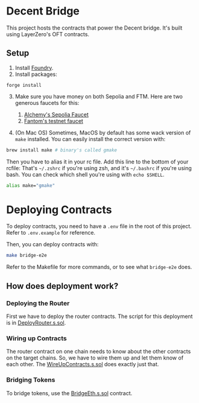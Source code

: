 # Decent Bridge
This project hosts the contracts that power the Decent bridge. It's built
using LayerZero's OFT contracts. 

## Setup
1. Install [Foundry](https://book.getfoundry.sh/getting-started/installation#using-foundryup).
2. Install packages:
 ```
forge install
```
3. Make sure you have money on both Sepolia and FTM. Here are two generous
faucets for this:
   1. [Alchemy's Sepolia Faucet](https://sepoliafaucet.com/)
   2. [Fantom's testnet faucet](https://faucet.fantom.network/)
 
4. (On Mac OS) Sometimes, MacOS by default has some wack version of 
`make` installed. You can easily install the correct version with:
```bash
brew install make # binary's called gmake
```

Then you have to alias it in your rc file. Add this line to the bottom of 
your rcfile: That's `~/.zshrc` if you're using zsh, and it's `~/.bashrc` if
you're using bash. You can check which shell you're using with `echo $SHELL`.
```bash
alias make="gmake"
```

# Deploying Contracts
To deploy contracts, you need to have a `.env` file in the root of this 
project. Refer to `.env.example` for reference. 

Then, you can deploy contracts with:
```bash 
make bridge-e2e
```

Refer to the Makefile for more commands, or to see what `bridge-e2e` 
does.

## How does deployment work?
### Deploying the Router
First we have to deploy the router contracts. The script for this deployment
is in [DeployRouter.s.sol](./script/DeployRouter.s.sol).

### Wiring up Contracts
The router contract on one chain needs to know about the other contracts
on the target chains. So, we have to wire them up and let them know of 
each other. The [WireUpContracts.s.sol](./script/WireUpContracts.s.sol) 
does exactly just that.

### Bridging Tokens
To bridge tokens, use the [BridgeEth.s.sol](./script/BridgeEth.s.sol) contract.

